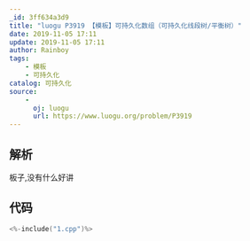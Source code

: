 ```yaml
---
_id: 3ff634a3d9
title: "luogu P3919 【模板】可持久化数组（可持久化线段树/平衡树）"
date: 2019-11-05 17:11
update: 2019-11-05 17:11
author: Rainboy
tags:
    - 模板
    - 可持久化
catalog: 可持久化
source: 
    - 
      oj: luogu
      url: https://www.luogu.org/problem/P3919
---
```


## 解析

板子,没有什么好讲

## 代码

```c
<%-include("1.cpp")%>
```

